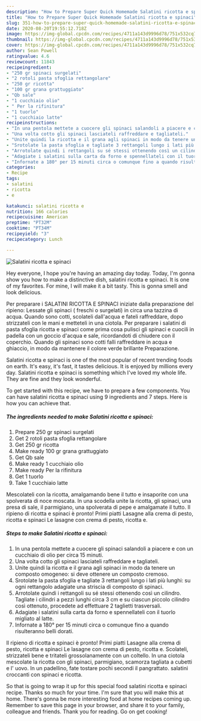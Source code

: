 ```yaml
---
description: "How to Prepare Super Quick Homemade Salatini ricotta e spinaci"
title: "How to Prepare Super Quick Homemade Salatini ricotta e spinaci"
slug: 351-how-to-prepare-super-quick-homemade-salatini-ricotta-e-spinaci
date: 2020-08-20T19:55:12.718Z
image: https://img-global.cpcdn.com/recipes/4711a143d9996d78/751x532cq70/salatini-ricotta-e-spinaci-recipe-main-photo.jpg
thumbnail: https://img-global.cpcdn.com/recipes/4711a143d9996d78/751x532cq70/salatini-ricotta-e-spinaci-recipe-main-photo.jpg
cover: https://img-global.cpcdn.com/recipes/4711a143d9996d78/751x532cq70/salatini-ricotta-e-spinaci-recipe-main-photo.jpg
author: Sean Powell
ratingvalue: 4.6
reviewcount: 11843
recipeingredient:
- "250 gr spinaci surgelati"
- "2 rotoli pasta sfoglia rettangolare"
- "250 gr ricotta"
- "100 gr grana grattuggiato"
- "Qb sale"
- "1 cucchiaio olio"
- " Per la rifinitura"
- "1 tuorlo"
- "1 cucchiaio latte"
recipeinstructions:
- "In una pentola mettete a cuocere gli spinaci salandoli a piacere e con un cucchiaio di olio per circa 15 minuti."
- "Una volta cotto gli spinaci lasciateli raffreddare e tagliateli."
- "Unite quindi la ricotta e il grana agli spinaci in modo da tenere un composto omogeneo: si deve ottenere un composto cremoso."
- "Srotolate la pasta sfoglia e tagliate 3 rettangoli lungo i lati più lunghi: su ogni rettangolo adagiate una striscia di composto di spinaci."
- "Arrotolate quindi i rettangoli su sé stessi ottenendo così un cilindro. Tagliate i cilindri a pezzi lunghi circa 3 cm e su ciascun piccolo cilindro così ottenuto, procedete ad effettuare 2 taglietti trasversali."
- "Adagiate i salatini sulla carta da forno e spennellateli con il tuorlo migliato al latte."
- "Infornate a 180° per 15 minuti circa o comunque fino a quando risulteranno belli dorati."
categories:
- Recipe
tags:
- salatini
- ricotta
- e

katakunci: salatini ricotta e 
nutrition: 166 calories
recipecuisine: American
preptime: "PT32M"
cooktime: "PT34M"
recipeyield: "3"
recipecategory: Lunch

---
```



![Salatini ricotta e spinaci](https://img-global.cpcdn.com/recipes/4711a143d9996d78/751x532cq70/salatini-ricotta-e-spinaci-recipe-main-photo.jpg)

Hey everyone, I hope you're having an amazing day today. Today, I'm gonna show you how to make a distinctive dish, salatini ricotta e spinaci. It is one of my favorites. For mine, I will make it a bit tasty. This is gonna smell and look delicious.

Per preparare i SALATINI RICOTTA E SPINACI iniziate dalla preparazione del ripieno: Lessate gli spinaci ( freschi o surgelati) in circa una tazzina di acqua. Quando sono cotti, scolateli dall&#39;acqua e fateli raffreddare, dopo strizzateli con le mani e metteteli in una ciotola. Per preparare i salatini di pasta sfoglia ricotta e spinaci come prima cosa pulisci gli spinaci e cuocili in padella con un goccio d&#39;acqua e sale, ricordandoti di chiudere con il coperchio. Quando gli spinaci sono cotti falli raffreddare in acqua e ghiaccio, in modo da mantenere il colore verde brillante Preparazione.

Salatini ricotta e spinaci is one of the most popular of recent trending foods on earth. It's easy, it's fast, it tastes delicious. It is enjoyed by millions every day. Salatini ricotta e spinaci is something which I've loved my whole life. They are fine and they look wonderful.


To get started with this recipe, we have to prepare a few components. You can have salatini ricotta e spinaci using 9 ingredients and 7 steps. Here is how you can achieve that.

<!--inarticleads1-->

##### The ingredients needed to make Salatini ricotta e spinaci:

1. Prepare 250 gr spinaci surgelati
1. Get 2 rotoli pasta sfoglia rettangolare
1. Get 250 gr ricotta
1. Make ready 100 gr grana grattuggiato
1. Get Qb sale
1. Make ready 1 cucchiaio olio
1. Make ready  Per la rifinitura
1. Get 1 tuorlo
1. Take 1 cucchiaio latte


Mescolateli con la ricotta, amalgamando bene il tutto e insaporite con una spolverata di noce moscata. In una scodella unite la ricotta, gli spinaci, una presa di sale, il parmigiano, una spolverata di pepe e amalgamate il tutto. Il ripieno di ricotta e spinaci è pronto! Primi piatti Lasagne alla crema di pesto, ricotta e spinaci Le lasagne con crema di pesto, ricotta e. 

<!--inarticleads2-->

##### Steps to make Salatini ricotta e spinaci:

1. In una pentola mettete a cuocere gli spinaci salandoli a piacere e con un cucchiaio di olio per circa 15 minuti.
1. Una volta cotto gli spinaci lasciateli raffreddare e tagliateli.
1. Unite quindi la ricotta e il grana agli spinaci in modo da tenere un composto omogeneo: si deve ottenere un composto cremoso.
1. Srotolate la pasta sfoglia e tagliate 3 rettangoli lungo i lati più lunghi: su ogni rettangolo adagiate una striscia di composto di spinaci.
1. Arrotolate quindi i rettangoli su sé stessi ottenendo così un cilindro. Tagliate i cilindri a pezzi lunghi circa 3 cm e su ciascun piccolo cilindro così ottenuto, procedete ad effettuare 2 taglietti trasversali.
1. Adagiate i salatini sulla carta da forno e spennellateli con il tuorlo migliato al latte.
1. Infornate a 180° per 15 minuti circa o comunque fino a quando risulteranno belli dorati.


Il ripieno di ricotta e spinaci è pronto! Primi piatti Lasagne alla crema di pesto, ricotta e spinaci Le lasagne con crema di pesto, ricotta e. Scolateli, strizzateli bene e tritateli grossolanamente con un coltello. In una ciotola mescolate la ricotta con gli spinaci, parmigiano, scamorza tagliata a cubetti e l&#39; uovo. In un padellino, fate tostare pochi secondi il pangrattato. salatini croccanti con spinaci e ricotta. 

So that is going to wrap it up for this special food salatini ricotta e spinaci recipe. Thanks so much for your time. I'm sure that you will make this at home. There's gonna be more interesting food at home recipes coming up. Remember to save this page in your browser, and share it to your family, colleague and friends. Thank you for reading. Go on get cooking!
